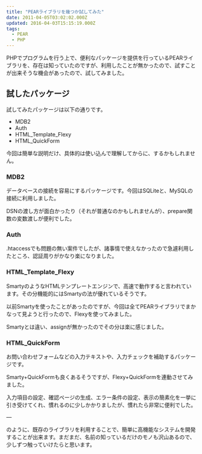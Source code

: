 ```yaml
---
title: "PEARライブラリを幾つか試してみた"
date: 2011-04-05T03:02:02.000Z
updated: 2016-04-03T15:15:19.000Z
tags: 
  - PEAR
  - PHP
---
```


PHPでプログラムを行う上で、便利なパッケージを提供を行っているPEARライブラリを、存在は知っていたのですが、利用したことが無かったので、試すことが出来そうな機会があったので、試してみました。


## 試したパッケージ

試してみたパッケージは以下の通りです。

- MDB2
- Auth
- HTML\_Template\_Flexy
- HTML\_QuickForm

今回は簡単な説明だけ、具体的は使い込んで理解してからに、するかもしれません。

### MDB2

データベースの接続を容易にするパッケージです。今回はSQLiteと、MySQLの接続に利用しました。

DSNの渡し方が面白かったり（それが普通なのかもしれませんが）、prepare関数の変数渡しが便利でした。

### Auth

.htaccessでも問題の無い案件でしたが、諸事情で使えなかったので急遽利用したところ、認証周りがかなり楽になりました。

### HTML\_Template\_Flexy

SmartyのようなHTMLテンプレートエンジンで、高速で動作すると言われています。その分機能的にはSmartyの法が優れているそうです。

以前Smartyを使ったことがあったのですが、今回は全てPEARライブラリでまかなって見ようと行ったので、Flexyを使ってみました。

Smartyとは違い、assignが無かったのでその分は楽に感じました。

### HTML\_QuickForm

お問い合わせフォームなどの入力テキストや、入力チェックを補助するパッケージです。

Smarty+QuickFormも良くあるそうですが、Flexy+QuickFormを連動させてみました。

入力項目の設定、確認ページの生成、エラー条件の設定、表示の簡素化を一挙に引き受けてくれ、慣れるのに少しかかりましたが、慣れたら非常に便利でした。

—

のように、既存のライブラリを利用することで、簡単に高機能なシステムを開発することが出来ます。まだまだ、名前の知っているだけのモノも沢山あるので、少しずつ触っていけたらと思います。